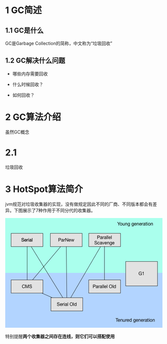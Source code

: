 # 1 GC简述

## 1.1 GC是什么

GC是Garbage Collection的简称，中文称为“垃圾回收”

## 1.2 GC解决什么问题

* 哪些内存需要回收

* 什么时候回收？

* 如何回收？

# 2 GC算法介绍

虽然GC概念

# 2.1 

垃圾回收

# 3 HotSpot算法简介

jvm规范对垃圾收集器的实现，没有做规定因此不同的厂商、不同版本都会有差异。下图展示了7种作用于不同分代的收集器。

![image](/images/jvm/gc/abstract/gc_overview.png)

特别提醒**两个收集器之间存在连线，则它们可以搭配使用**

